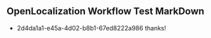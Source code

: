 ## OpenLocalization Workflow Test MarkDown
* 2d4da1a1-e45a-4d02-b8b1-67ed8222a986 thanks!

<!--HONumber=Jul16_HO2-->


